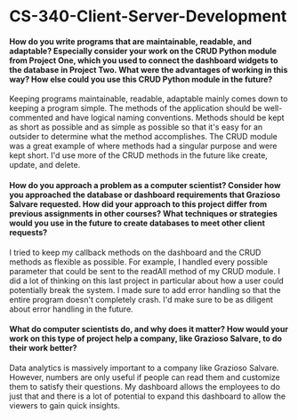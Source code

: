 # CS-340-Client-Server-Development

#### How do you write programs that are maintainable, readable, and adaptable? Especially consider your work on the CRUD Python module from Project One, which you used to connect the dashboard widgets to the database in Project Two. What were the advantages of working in this way? How else could you use this CRUD Python module in the future?

Keeping programs maintainable, readable, adaptable mainly comes down to keeping a program simple. The methods of the application should be well-commented and have logical naming conventions. Methods should be kept as short as possible and as simple as possible so that it's easy for an outsider to determine what the method accomplishes. The CRUD module was a great example of where methods had a singular purpose and were kept short. I'd use more of the CRUD methods in the future like create, update, and delete.

#### How do you approach a problem as a computer scientist? Consider how you approached the database or dashboard requirements that Grazioso Salvare requested. How did your approach to this project differ from previous assignments in other courses? What techniques or strategies would you use in the future to create databases to meet other client requests?

I tried to keep my callback methods on the dashboard and the CRUD methods as flexible as possible. For example, I handled every possible parameter that could be sent to the readAll method of my CRUD module. I did a lot of thinking on this last project in particular about how a user could potentially break the system. I made sure to add error handling so that the entire program doesn't completely crash. I'd make sure to be as diligent about error handling in the future.

#### What do computer scientists do, and why does it matter? How would your work on this type of project help a company, like Grazioso Salvare, to do their work better?

Data analytics is massively important to a company like Grazioso Salvare. However, numbers are only useful if people can read them and customize them to satisfy their questions. My dashboard allows the employees to do just that and there is a lot of potential to expand this dashboard to allow the viewers to gain quick insights.
